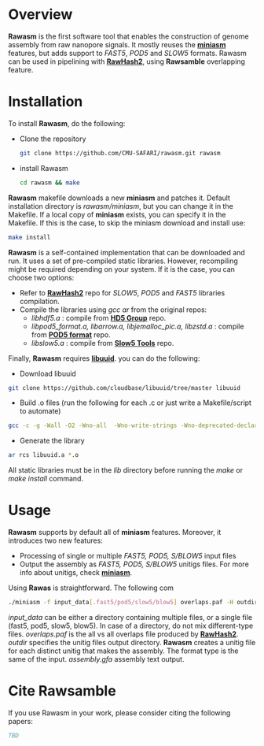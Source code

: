 # Overview
**Rawasm** is the first software tool that enables the construction of genome assembly from raw nanopore signals.
It mostly reuses the **[miniasm](https://github.com/lh3/miniasm)** features, but adds support to _FAST5_, _POD5_ and _SLOW5_ formats.
Rawasm can be used in pipelining with **[RawHash2](https://github.com/CMU-SAFARI/RawHash)**, using **Rawsamble** overlapping feature.

# Installation

To install **Rawasm**, do the following:
* Clone the repository
  ```bash
  git clone https://github.com/CMU-SAFARI/rawasm.git rawasm
  ```
* install Rawasm
  ```bash
  cd rawasm && make
  ```

**Rawasm** makefile downloads a new **miniasm** and patches it. 
Default installation directory is _rawasm/miniasm_, but you can change it in the Makefile.
If a local copy of **miniasm** exists, you can specify it in the Makefile.
If this is the case, to skip the miniasm download and install use:
```bash
make install
```

**Rawasm** is a self-contained implementation that can be downloaded and run. It uses a set of pre-compiled static libraries.
However, recompiling might be required depending on your system. If it is the case, you can choose two options:
- Refer to **[RawHash2](https://github.com/CMU-SAFARI/RawHash)** repo for _SLOW5_, _POD5_ and _FAST5_ libraries compilation.
- Compile the libraries using _gcc ar_ from the original repos:
  - _libhdf5.a_ : compile from **[HD5 Group](https://github.com/HDFGroup/hdf5)** repo.
  - _libpod5_format.a, libarrow.a, libjemalloc_pic.a, libzstd.a_ : compile from **[POD5 format](https://github.com/nanoporetech/pod5-file-format)** repo.
  - _libslow5.a_ : compile from **[Slow5 Tools](https://github.com/hasindu2008/slow5tools)** repo.

Finally, **Rawasm** requires **[libuuid](https://github.com/cloudbase/libuuid/tree/master)**. you can do the following:
- Download libuuid
```bash
git clone https://github.com/cloudbase/libuuid/tree/master libuuid
```
- Build .o files (run the following for each .c or just write a Makefile/script to automate)
```bash
gcc -c -g -Wall -O2 -Wno-all  -Wno-write-strings -Wno-deprecated-declarations -Wcpp -I. file.c -o file.o
```
- Generate the library
```bash
ar rcs libuuid.a *.o
```
All static libraries must be in the _lib_ directory before running the _make_ or _make install_ command.
# Usage

**Rawasm** supports by default all of **miniasm** features. Moreover, it introduces two new features:
- Processing of single or multiple _FAST5, POD5, S/BLOW5_ input files
- Output the assembly as _FAST5, POD5, S/BLOW5_ unitigs files. For more info about unitigs, check **[miniasm](https://github.com/lh3/miniasm)**.

Using **Rawas** is straightforward. The following com
```bash
./miniasm -f input_data[.fast5/pod5/slow5/blow5] overlaps.paf -H outdir > assembly.gfa
```
_input_data_ can be either a directory containing multiple files, or a single file (fast5, pod5, slow5, blow5). In case of a directory, do not mix different-type files.
_overlaps.paf_ is the all vs all overlaps file produced by **[RawHash2](https://github.com/CMU-SAFARI/RawHash)**.
_outdir_ specifies the unitig files output directory. **Rawasm** creates a unitig file for each distinct unitig that makes the assembly. The format type is the same of the input.
_assembly.gfa_ assembly text output.

# Cite Rawsamble
If you use Rawasm in your work, please consider citing the following papers:

```bibtex
TBD
```

